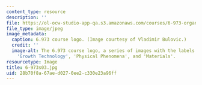 ```yaml
---
content_type: resource
description: ''
file: https://ol-ocw-studio-app-qa.s3.amazonaws.com/courses/6-973-organic-optoelectronics-spring-2003/28b70f8a67aed0270ee2c330e23a96ff_6-973s03.jpg
file_type: image/jpeg
image_metadata:
  caption: 6.973 course logo. (Image courtesy of Vladimir Bulovic.)
  credit: ''
  image-alt: The 6.973 course logo, a series of images with the labels 'Devices',
    'Growth Technology', 'Physical Phenomena', and 'Materials'.
resourcetype: Image
title: 6-973s03.jpg
uid: 28b70f8a-67ae-d027-0ee2-c330e23a96ff
---
```

